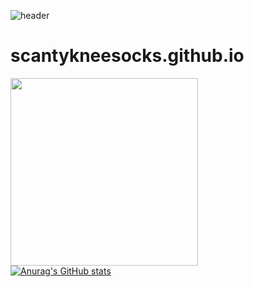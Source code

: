 <!--
**scantykneesocks/scantykneesocks** is a ✨ _special_ ✨ repository because its `README.md` (this file) appears on your GitHub profile.

Here are some ideas to get you started:

- 🔭 I’m currently working on ...
- 🌱 I’m currently learning ...
- 👯 I’m looking to collaborate on ...
- 🤔 I’m looking for help with ...
- 💬 Ask me about ...
- 📫 How to reach me: ...
- 😄 Pronouns: ...
- ⚡ Fun fact: ...
-->
![header](https://capsule-render.vercel.app/api?type=waving&color=auto&height=300&section=header&text=scantykneesocks&fontSize=90)
# scantykneesocks.github.io
<img height="300" width="300" src="https://github.com/scantykneesocks/GCP_project/assets/74139537/a4f8eb79-14c8-48ec-bc93-3f70d4d713a4"/><br>
[![Anurag's GitHub stats](https://github-readme-stats.vercel.app/api?username=scantykneesocks)](https://github.com/anuraghazra/github-readme-stats&theme=metro)<br>


